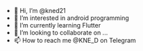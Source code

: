 - 👋 Hi, I’m @kned21
- 👀 I’m interested in android programming
- 🌱 I’m currently learning Flutter
- 💞️ I’m looking to collaborate on ...
- 📫 How to reach me @KNE_D on Telegram

<!---
kned21/kned21 is a ✨ special ✨ repository because its `README.md` (this file) appears on your GitHub profile.
You can click the Preview link to take a look at your changes.
--->
